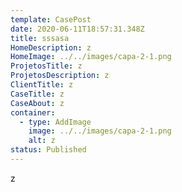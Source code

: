 ```yaml
---
template: CasePost
date: 2020-06-11T18:57:31.348Z
title: sssasa
HomeDescription: z
HomeImage: ../../images/capa-2-1.png
ProjetosTitle: z
ProjetosDescription: z
ClientTitle: z
CaseTitle: z
CaseAbout: z
container:
  - type: AddImage
    image: ../../images/capa-2-1.png
    alt: z
status: Published
---
```

z